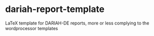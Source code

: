 # dariah-report-template
LaTeX template for DARIAH-DE reports, more or less complying to the wordprocessor templates
